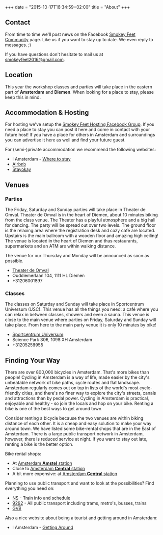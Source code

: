 +++
date = "2015-10-17T16:34:59+02:00"
title = "About"
+++

## Contact

From time to time we'll post news on the Facebook
[Smokey Feet Community](https://www.facebook.com/Smokey-Feet-181498711899234)
page. Like us if you want to stay up to date. We even reply
to messages. ;)

If you have questions don't hesitate to mail us at <smokeyfeet2016@gmail.com>.

## Location

This year the workshop classes and parties will take place in the eastern
part of **Amsterdam** and **Diemen**. When looking for a place to stay,
please keep this in mind.

## Accommodation & Hosting

For hosting we've setup the [Smokey Feet Hosting Facebook Group]. If you
need a place to stay you can post it here and come in contact with your
future host! If you have a place for others in Amsterdam and surroundings
you can advertise it here as well and find your future guest.

[Smokey Feet Hosting Facebook Group]: https://www.facebook.com/groups/786669158122791/

For (semi-)private accommodation we recommend the following websites:

 * I Amsterdam - [Where to stay](http://www.iamsterdam.com/en/visiting/plan-your-trip/where-to-stay)
 * [Airbnb](https://www.airbnb.com/s/Amsterdam%E2%80%93The-Netherlands)
 * [Stayokay](http://www.stayokay.com/nl)

## Venues

### Parties

The Friday, Saturday and Sunday parties will take place in Theater de Omval.
Theater de Omval is in the heart of Diemen, about 10 minutes biking from the
class venue. The Theater has a playful atmosphere and a big hall for dancing.
The party will be spread out over two levels. The ground floor is the relaxing
area where the registration desk and cozy café are located. Upstairs is the
main ballroom with a wooden floor and amazing high ceiling! The venue is
located in the heart of Diemen and thus restaurants, supermarkets and an ATM are
within walking distance.

The venue for our Thursday and Monday will be announced as soon as possible.

* [Theater de Omval](http://www.theaterdeomval.nl)
* Ouddiemerlaan 104, 1111 HL Diemen
* +31206001897

### Classes

The classes on Saturday and Sunday will take place in Sportcentrum
Universum (USC). This venue has all the things you need: a café where
you can relax in between classes, showers and even a sauna. This venue
is close to the main venue where parties on Friday, Saturday and Sunday
will take place. From here to the main party venue it is only 10 minutes
by bike!

* [Sportcentrum Universum](http://www.usc.uva.nl)
* Science Park 306, 1098 XH Amsterdam
* +31205258955

## Finding Your Way

There are over 800,000 bicycles in Amsterdam. That's more bikes than
people! Cycling in Amsterdam is a way of life, made easier by the city's
unbeatable network of bike paths, cycle routes and flat landscape. Amsterdam
regularly comes out on top in lists of the world's most cycle-friendly
cities, and there's no finer way to explore the city's streets, canals and
attractions than by pedal power. Cycling in Amsterdam is practical, enjoyable
and healthy - so join the locals and hop on your bike. Renting a bike is one
of the best ways to get around town.

Consider renting a bicycle because the two venues are within biking distance
of each other. It is a cheap and easy solution to make your way around town.
We have listed some bike-rental shops that are in the East of Amsterdam. There
is a large public transport network in Amsterdam, however, there is reduced
service at night. If you want to stay out late, renting a bike is the better
option.

Bike rental shops:

 * At [Amsterdam **Amstel** station](http://www.amstelfietspoint.nl/verhuur/)
 * Close to [Amsterdam **Central** station](http://www.rentabike.nl/)
 * A bit more expensive: at [Amsterdam **Central** station](http://www.macbike.nl/fietsverhuur/)

Planning to use public transport and want to look at the possibilities? Find
everything you need on:

 * [NS](http://www.ns.nl/en/travellers/home) - Train info and schedule
 * [9292](http://9292.nl/en) - All public transport including trams, metro's, busses, trains
 * [GVB](http://en.gvb.nl/)

Also a nice website about being a tourist and getting around in Amsterdam:

 * I Amsterdam - [Getting Around](https://www.iamsterdam.com/en/visiting/plan-your-trip/getting-around)
